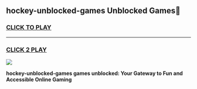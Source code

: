 
## hockey-unblocked-games Unblocked Games👋
<h3>
<a href="https://news.freeplayer.one?title=hockey-unblocked-games&ref=16F">CLICK TO PLAY</a></h3>
<hr>

<h3>
<a href="https://news.freeplayer.one?title=hockey-unblocked-games&ref=16F">CLICK 2 PLAY</a>
  
</h3>

<a href="https://news.freeplayer.one?title=hockey-unblocked-games&ref=16F/"><img src="https://clearcache.store/games.png"></a>


**hockey-unblocked-games games unblocked: Your Gateway to Fun and Accessible Online Gaming**
